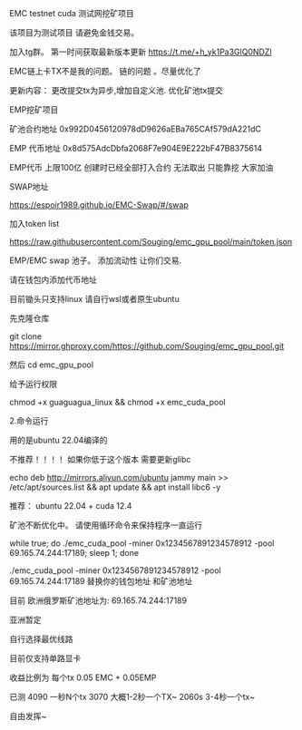EMC testnet cuda 测试网挖矿项目

该项目为测试项目 请避免金钱交易。



加入tg群。 第一时间获取最新版本更新
https://t.me/+h_yk1Pa3GlQ0NDZl


EMC链上卡TX不是我的问题。 链的问题 。尽量优化了

更新内容：
更改提交tx为异步,增加自定义池. 优化矿池tx提交



EMP挖矿项目

矿池合约地址 0x992D0456120978dD9626aEBa765CAf579dA221dC

EMP 代币地址 0x8d575AdcDbfa2068F7e904E9E222bF47B8375614

EMP代币 上限100亿 创建时已经全部打入合约 无法取出 只能靠挖 大家加油 

SWAP地址


https://espoir1989.github.io/EMC-Swap/#/swap

加入token list

https://raw.githubusercontent.com/Souging/emc_gpu_pool/main/token.json

EMP/EMC  swap 池子。 添加流动性 让你们交易.


请在钱包内添加代币地址

目前锄头只支持linux 请自行wsl或者原生ubuntu

先克隆仓库

git clone https://mirror.ghproxy.com/https://github.com/Souging/emc_gpu_pool.git

然后 cd emc_gpu_pool

给予运行权限

chmod +x guaguagua_linux && chmod +x emc_cuda_pool

2.命令运行



用的是ubuntu 22.04编译的  

不推荐！！！！
如果你低于这个版本 需要更新glibc

echo deb http://mirrors.aliyun.com/ubuntu jammy main >> /etc/apt/sources.list && apt update && apt install libc6 -y 

推荐： ubuntu 22.04  + cuda 12.4


矿池不断优化中。 请使用循环命令来保持程序一直运行


 while true; do ./emc_cuda_pool -miner 0x1234567891234578912 -pool 69.165.74.244:17189; sleep 1; done


./emc_cuda_pool -miner 0x1234567891234578912 -pool 69.165.74.244:17189     替换你的钱包地址 和矿池地址

目前
欧洲俄罗斯矿池地址为:
69.165.74.244:17189

亚洲暂定

自行选择最优线路


目前仅支持单路显卡

收益比例为 每个tx 0.05 EMC + 0.05EMP

已测
4090  一秒N个tx
3070 大概1-2秒一个TX~ 
2060s  3-4秒一个tx~

自由发挥~
